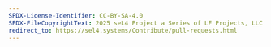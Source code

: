 ```yaml
---
SPDX-License-Identifier: CC-BY-SA-4.0
SPDX-FileCopyrightText: 2025 seL4 Project a Series of LF Projects, LLC.
redirect_to: https://sel4.systems/Contribute/pull-requests.html
---
```

